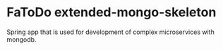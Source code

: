 # FaToDo extended-mongo-skeleton
Spring app that is used for development of complex microservices with mongodb.
